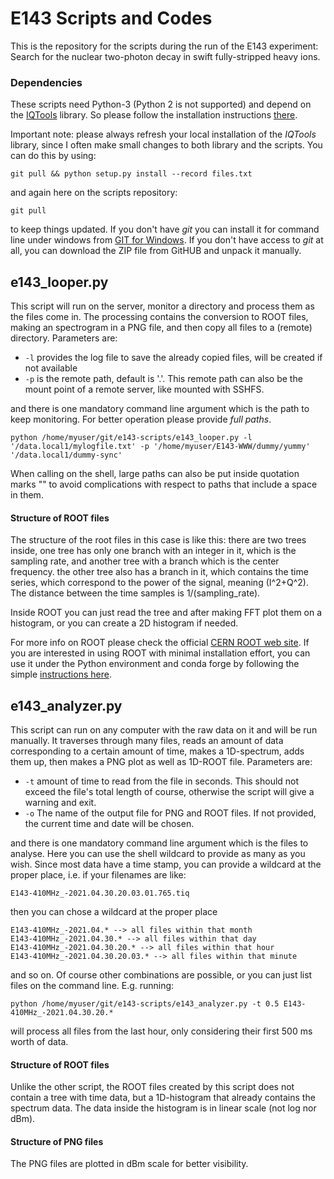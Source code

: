 # E143 Scripts and Codes

This is the repository for the scripts during the run of the E143 experiment: Search for the nuclear two-photon decay in swift fully-stripped heavy ions.

### Dependencies

These scripts need Python-3 (Python 2 is not supported) and depend on the [IQTools]() library. So please follow the installation instructions [there](https://github.com/xaratustrah/iqtools#install--uninstall).

Important note: please always refresh your local installation of the *IQTools* library, since I often make small changes to both library and the scripts. You can do this by using:

    git pull && python setup.py install --record files.txt

and again here on the scripts repository:

    git pull

to keep things updated. If you don't have *git* you can install it for command line under windows from [GIT for Windows](https://gitforwindows.org/). If you don't have access to *git* at all, you can download the ZIP file from GitHUB and unpack it manually.


## e143_looper.py

This script will run on the server, monitor a directory and process them as the files come in. The processing contains the conversion to ROOT files, making an spectrogram in a PNG file, and then copy all files to a (remote) directory. Parameters are:

* `-l` provides the log file to save the already copied files, will be created if not available
* `-p` is the remote path, default is '.'. This remote path can also be the mount point of a remote server, like mounted with SSHFS.

and there is one mandatory command line argument which is the path to keep monitoring. For better operation please provide *full paths*.

    python /home/myuser/git/e143-scripts/e143_looper.py -l '/data.local1/mylogfile.txt' -p '/home/myuser/E143-WWW/dummy/yummy' '/data.local1/dummy-sync'

When calling on the shell, large paths can also be put inside quotation marks "" to avoid complications with respect to paths that include a space in them.

#### Structure of ROOT files

The structure of the root files in this case is like this: there are two trees inside, one tree has only one branch with an integer in it, which is the sampling rate, and another tree with a branch which is the center frequency. the other tree also has a branch in it, which contains the time series, which correspond to the power of the signal, meaning (I^2+Q^2). The distance between the time samples is 1/(sampling_rate).

Inside ROOT you can just read the tree and after making FFT plot them on a histogram, or you can create a 2D histogram if needed.

For more info on ROOT please check the official [CERN ROOT web site](https://root.cern/). If you are interested in using ROOT with minimal installation effort, you can use it under the Python environment and conda forge by following the simple [instructions here](https://iscinumpy.gitlab.io/post/root-conda/).



## e143_analyzer.py

This script can run on any computer with the raw data on it and will be run manually. It traverses through many files, reads an amount of data corresponding to a certain amount of time, makes a 1D-spectrum, adds them up, then makes a PNG plot as well as 1D-ROOT file. Parameters are:

* `-t` amount of time to read from the file in seconds. This should not exceed the file's total length of course, otherwise the script will give a warning and exit.
* `-o` The name of the output file for PNG and ROOT files. If not provided, the current time and date will be chosen.

and there is one mandatory command line argument which is the files to analyse. Here you can use the shell wildcard to provide as many as you wish. Since most data have a time stamp, you can provide a wildcard at the proper place, i.e. if your filenames are like:

    E143-410MHz_-2021.04.30.20.03.01.765.tiq

then you can chose a wildcard at the proper place

    E143-410MHz_-2021.04.* --> all files within that month
    E143-410MHz_-2021.04.30.* --> all files within that day
    E143-410MHz_-2021.04.30.20.* --> all files within that hour
    E143-410MHz_-2021.04.30.20.03.* --> all files within that minute

and so on. Of course other combinations are possible, or you can just list files on the command line. E.g. running:

    python /home/myuser/git/e143-scripts/e143_analyzer.py -t 0.5 E143-410MHz_-2021.04.30.20.*

will process all files from the last hour, only considering their first 500 ms worth of data.

#### Structure of ROOT files
Unlike the other script, the ROOT files created by this script does not contain a tree with time data, but a 1D-histogram that already contains the spectrum data. The data inside the histogram is in linear scale (not log nor dBm).

#### Structure of PNG files
The PNG files are plotted in dBm scale for better visibility.
